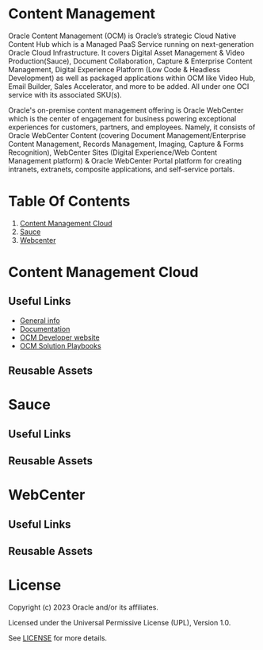 # Content Management

Oracle Content Management (OCM) is Oracle’s strategic Cloud Native Content Hub which is a Managed PaaS Service running on next-generation Oracle Cloud Infrastructure. It covers Digital Asset Management & Video Production(Sauce), Document Collaboration, Capture & Enterprise Content Management, Digital Experience Platform (Low Code & Headless Development) as well as packaged applications within OCM like Video Hub, Email Builder, Sales Accelerator, and more to be added. All under one OCI service with its associated SKU(s).

Oracle's on-premise content management offering is Oracle WebCenter which is the center of engagement for business powering exceptional experiences for customers, partners, and employees. Namely, it consists of Oracle WebCenter Content (covering Document Management/Enterprise Content Management, Records Management, Imaging, Capture & Forms Recognition), WebCenter Sites (Digital Experience/Web Content Management platform) & Oracle WebCenter Portal platform for creating intranets, extranets, composite applications, and self-service portals.

# Table Of Contents

1. [Content Management Cloud](#content-management-cloud) 
2. [Sauce](#sauce)
3. [Webcenter](#webcenter)

# Content Management Cloud

## Useful Links

- [General info](http://oracle.com/content-management)
- [Documentation](https://docs.oracle.com/en/cloud/paas/content-cloud/index.html)
- [OCM Developer website](https://developer.oracle.com/technologies/content-management.html)
- [OCM Solution Playbooks](https://docs.oracle.com/solutions/?q=&cType=reference-architectures%2Csolution-playbook%2Cbuilt-deployed&product=Content%20Management&sort=date-desc&lang=en)

## Reusable Assets

# Sauce

## Useful Links
## Reusable Assets

# WebCenter

## Useful Links
## Reusable Assets

# License

Copyright (c) 2023 Oracle and/or its affiliates.

Licensed under the Universal Permissive License (UPL), Version 1.0.

See [LICENSE](https://github.com/oracle-devrel/technology-engineering/blob/folder-structure/LICENSE) for more details.
